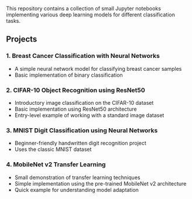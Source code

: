 
This repository contains a collection of small Jupyter notebooks implementing various deep learning models for different classification tasks.

## Projects

### 1. Breast Cancer Classification with Neural Networks
- A simple neural network model for classifying breast cancer samples
- Basic implementation of binary classification

### 2. CIFAR-10 Object Recognition using ResNet50
- Introductory image classification on the CIFAR-10 dataset
- Basic implementation using ResNet50 architecture
- Entry-level example of working with a standard image dataset

### 3. MNIST Digit Classification using Neural Networks
- Beginner-friendly handwritten digit recognition project
- Uses the classic MNIST dataset

### 4. MobileNet v2 Transfer Learning
- Small demonstration of transfer learning techniques
- Simple implementation using the pre-trained MobileNet v2 architecture
- Quick example for understanding model adaptation


